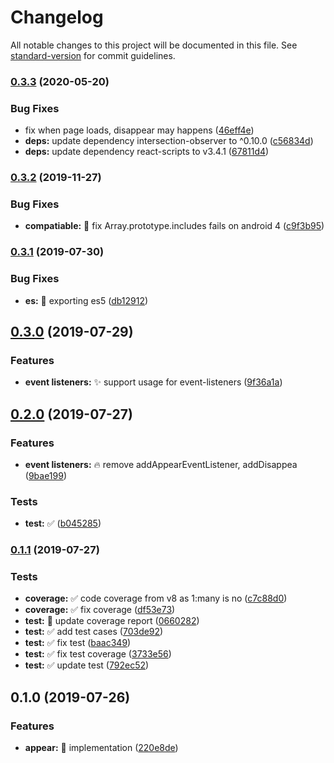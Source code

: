 # Changelog

All notable changes to this project will be documented in this file. See [standard-version](https://github.com/conventional-changelog/standard-version) for commit guidelines.

### [0.3.3](https://github.com/vivaxy/appear-event/compare/v0.3.2...v0.3.3) (2020-05-20)


### Bug Fixes

* fix when page loads, disappear may happens ([46eff4e](https://github.com/vivaxy/appear-event/commit/46eff4e8dbc62f34d6f3cc506ee8a06bbc73ab3f))
* **deps:** update dependency intersection-observer to ^0.10.0 ([c56834d](https://github.com/vivaxy/appear-event/commit/c56834d2d4928a11c9b3f608296940d41db24ac6))
* **deps:** update dependency react-scripts to v3.4.1 ([67811d4](https://github.com/vivaxy/appear-event/commit/67811d42b06274f850d18416e794fc8c5a4e4de8))

### [0.3.2](https://github.com/vivaxy/appear-event/compare/v0.3.1...v0.3.2) (2019-11-27)


### Bug Fixes

* **compatiable:** :bug: fix Array.prototype.includes fails on android 4 ([c9f3b95](https://github.com/vivaxy/appear-event/commit/c9f3b95))



### [0.3.1](https://github.com/vivaxy/appear-event/compare/v0.3.0...v0.3.1) (2019-07-30)


### Bug Fixes

* **es:** :bug: exporting es5 ([db12912](https://github.com/vivaxy/appear-event/commit/db12912))



## [0.3.0](https://github.com/vivaxy/appear-event/compare/v0.2.0...v0.3.0) (2019-07-29)


### Features

* **event listeners:** :sparkles: support usage for event-listeners ([9f36a1a](https://github.com/vivaxy/appear-event/commit/9f36a1a))



## [0.2.0](https://github.com/vivaxy/appear-event/compare/v0.1.1...v0.2.0) (2019-07-27)


### Features

* **event listeners:** :fire: remove addAppearEventListener, addDisappea ([9bae199](https://github.com/vivaxy/appear-event/commit/9bae199))


### Tests

* **test:** :white_check_mark: ([b045285](https://github.com/vivaxy/appear-event/commit/b045285))



### [0.1.1](https://github.com/vivaxy/appear-event/compare/v0.1.0...v0.1.1) (2019-07-27)


### Tests

* **coverage:** :white_check_mark: code coverage from v8 as 1:many is no ([c7c88d0](https://github.com/vivaxy/appear-event/commit/c7c88d0))
* **coverage:** :white_check_mark: fix coverage ([df53e73](https://github.com/vivaxy/appear-event/commit/df53e73))
* **test:** :construction_worker: update coverage report ([0660282](https://github.com/vivaxy/appear-event/commit/0660282))
* **test:** :white_check_mark: add test cases ([703de92](https://github.com/vivaxy/appear-event/commit/703de92))
* **test:** :white_check_mark: fix test ([baac349](https://github.com/vivaxy/appear-event/commit/baac349))
* **test:** :white_check_mark: fix test coverage ([3733e56](https://github.com/vivaxy/appear-event/commit/3733e56))
* **test:** :white_check_mark: update test ([792ec52](https://github.com/vivaxy/appear-event/commit/792ec52))



## 0.1.0 (2019-07-26)


### Features

* **appear:** :tada: implementation ([220e8de](https://github.com/vivaxy/appear-event/commit/220e8de))
